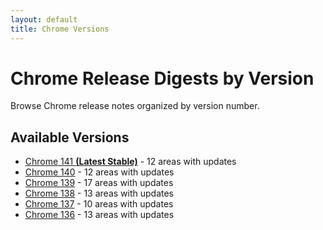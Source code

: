 ```yaml
---
layout: default
title: Chrome Versions
---
```


# Chrome Release Digests by Version

Browse Chrome release notes organized by version number.

## Available Versions

- [Chrome 141 **(Latest Stable)**](./chrome-141/index.html) - 12 areas with updates
- [Chrome 140](./chrome-140/index.html) - 12 areas with updates
- [Chrome 139](./chrome-139/index.html) - 17 areas with updates
- [Chrome 138](./chrome-138/index.html) - 13 areas with updates
- [Chrome 137](./chrome-137/index.html) - 10 areas with updates
- [Chrome 136](./chrome-136/index.html) - 13 areas with updates
